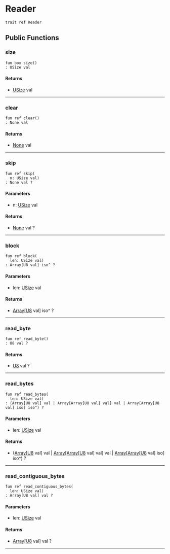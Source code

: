 # Reader

```pony
trait ref Reader
```

## Public Functions

### size

```pony
fun box size()
: USize val
```

#### Returns

* [USize](builtin-USize) val

---

### clear

```pony
fun ref clear()
: None val
```

#### Returns

* [None](builtin-None) val

---

### skip

```pony
fun ref skip(
  n: USize val)
: None val ?
```
#### Parameters

*   n: [USize](builtin-USize) val

#### Returns

* [None](builtin-None) val ?

---

### block

```pony
fun ref block(
  len: USize val)
: Array[U8 val] iso^ ?
```
#### Parameters

*   len: [USize](builtin-USize) val

#### Returns

* [Array](builtin-Array)\[[U8](builtin-U8) val\] iso^ ?

---

### read_byte

```pony
fun ref read_byte()
: U8 val ?
```

#### Returns

* [U8](builtin-U8) val ?

---

### read_bytes

```pony
fun ref read_bytes(
  len: USize val)
: (Array[U8 val] val | Array[Array[U8 val] val] val | Array[Array[U8 val] iso] iso^) ?
```
#### Parameters

*   len: [USize](builtin-USize) val

#### Returns

* ([Array](builtin-Array)\[[U8](builtin-U8) val\] val | [Array](builtin-Array)\[[Array](builtin-Array)\[[U8](builtin-U8) val\] val\] val | [Array](builtin-Array)\[[Array](builtin-Array)\[[U8](builtin-U8) val\] iso\] iso^) ?

---

### read_contiguous_bytes

```pony
fun ref read_contiguous_bytes(
  len: USize val)
: Array[U8 val] val ?
```
#### Parameters

*   len: [USize](builtin-USize) val

#### Returns

* [Array](builtin-Array)\[[U8](builtin-U8) val\] val ?

---

